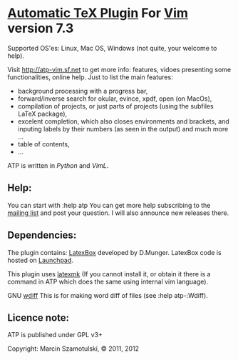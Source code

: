 [Automatic TeX Plugin](http://atp-vim.sf.net) For [Vim](http://vim.org) version 7.3
========================================

Supported OS'es: Linux, Mac OS, Windows (not quite, your welcome to help).

Visit http://atp-vim.sf.net to get more info: features, vidoes presenting some
functionalities, online help. Just to list the main features:

 * background processing with a progress bar,
 * forward/inverse search for okular, evince, xpdf, open (on MacOs),
 * compilation of projects, or just parts of projects (using the subfiles
 LaTeX package),
 * excelent completion, which also closes environments and brackets, and
 inputing labels by their numbers (as seen in the output) and much more ...
 * table of contents,
 * ...


ATP is written in *Python* and *VimL*.

Help:
-----

You can start with :help atp
You can get more help subscribing to the [mailing list](https://lists.sourceforge.net/lists/listinfo/atp-vim-list)
and post your question. I will also announce new releases there.

Dependencies:
-------------

The plugin contains:
[LatexBox](http://www.vim.org/scripts/script.php?script_id=3109) developed by
D.Munger. LatexBox code is hosted on
[Launchpad](https://launchpad.net/vim-latex-box).

This plugin uses [latexmk](http://www.phys.psu.edu/~collins/software/latexmk-jcc/)
(If you cannot install it, or obtain it there is a command in ATP which does
the same using internal vim language).

GNU [wdiff](http://www.gnu.org/software/wdiff/)
This is for making word diff of files (see :help atp-:Wdiff).


Licence note:
-------------

ATP is published under GPL v3+ 

Copyright: Marcin Szamotulski, © 2011, 2012
